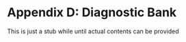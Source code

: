 
# Appendix D: Diagnostic Bank

This is just a stub while until actual contents can be provided

<!-- For PDF formatting -->
<div class="page-break"></div>
